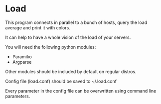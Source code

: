 Load
====

This program connects in parallel to a bunch of hosts, query the load average and print it with colors.

It can help to have a whole vision of the load of your servers.

You will need the following python modules:

 - Paramiko
 - Argparse

Other modules should be included by default on regular distros.

Config file (load.conf) should be saved to ~/.load.conf

Every parameter in the config file can be overwritten using command line parameters.

